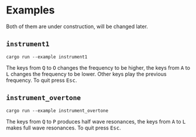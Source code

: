# Examples
Both of them are under construction, will be changed later.

## `instrument1`
`cargo run --example instrument1`

The keys from <kbd>Q</kbd> to <kbd>O</kbd> changes the frequency to be higher, the keys from <kbd>A</kbd> to <kbd>L</kbd> changes the frequency to be lower. Other keys play the previous frequency. To quit press <kbd>Esc</kbd>.


## `instrument_overtone`
`cargo run --example instrument_overtone`

The keys from <kbd>Q</kbd> to <kbd>P</kbd> produces half wave resonances, the keys from <kbd>A</kbd> to <kbd>L</kbd> makes full wave resonances. To quit press <kbd>Esc</kbd>.
